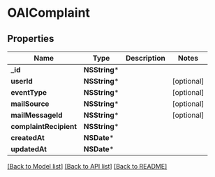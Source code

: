 # OAIComplaint

## Properties
Name | Type | Description | Notes
------------ | ------------- | ------------- | -------------
**_id** | **NSString*** |  | 
**userId** | **NSString*** |  | [optional] 
**eventType** | **NSString*** |  | [optional] 
**mailSource** | **NSString*** |  | [optional] 
**mailMessageId** | **NSString*** |  | [optional] 
**complaintRecipient** | **NSString*** |  | 
**createdAt** | **NSDate*** |  | 
**updatedAt** | **NSDate*** |  | 

[[Back to Model list]](../README#documentation-for-models) [[Back to API list]](../README#documentation-for-api-endpoints) [[Back to README]](../README)


